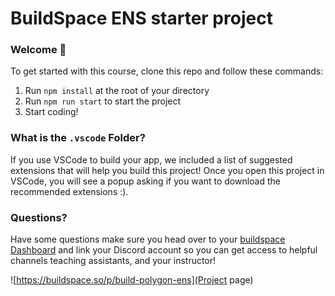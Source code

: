 # BuildSpace ENS starter project

### **Welcome 👋**

To get started with this course, clone this repo and follow these commands:

1. Run `npm install` at the root of your directory
2. Run `npm run start` to start the project
3. Start coding!

### What is the `.vscode` Folder?

If you use VSCode to build your app, we included a list of suggested extensions that will help you build this project! Once you open this project in VSCode, you will see a popup asking if you want to download the recommended extensions :).

### **Questions?**

Have some questions make sure you head over to your [buildspace Dashboard](https://app.buildspace.so/) and link your Discord account so you can get access to helpful channels teaching assistants, and your instructor!

![https://buildspace.so/p/build-polygon-ens](Project page)
